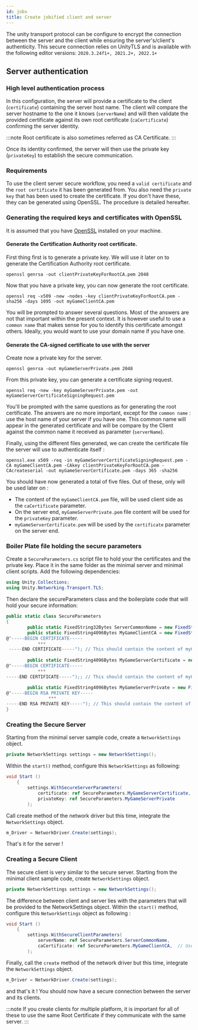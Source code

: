 ```yaml
---
id: jobs
title: Create jobified client and server
---
```

The unity transport protocol can be configure to encrypt the connection between the server and the client while ensuring the server's/client's authenticity.
This secure connection relies on UnityTLS and is available with the following editor versions:
`2020.3.24f1+, 2021.2+, 2022.1+`

## Server authentication

### High level authentication process
In this configuration, the server will provide a certificate to the client (`certificate`) containing the server host name.
The client will compare the server hostname to the one it knows (`serverName`) and will then validate the provided certificate against its own root certificate (`caCertificate`) confirming the server identity.

:::note
Root certificate is also sometimes referred as CA Certificate.
:::

Once its identity confirmed, the server will then use the private key (`privateKey`) to establish the secure communication.

### Requirements
To use the client server secure workflow, you need a `valid certificate` and the `root certificate` it has been generated from. You also need the `private key` that has been used to create the certificate.
If you don't have these, they can be generated using OpenSSL. The procedure is detailed hereafter. 



### Generating the required keys and certificates with OpenSSL

It is assumed that you have [OpenSSL](https://www.openssl.org/) installed on your machine.

#### Generate the Certification Authority root certificate. 
First thing first is to generate a private key. We will use it later on to generate the Certification Authority root certificate. 
```shell
openssl genrsa -out clientPrivateKeyForRootCA.pem 2048
```
Now that you have a private key, you can now generate the root certificate.

```shell
openssl req -x509 -new -nodes -key clientPrivateKeyForRootCA.pem -sha256 -days 1095 -out myGameClientCA.pem
```
You will be prompted to answer several questions. Most of the answers are not that important within the present context. 
It is however useful to use a `common name` that makes sense for you to identify this certificate amongst others.
Ideally, you would want to use your domain name if you have one.


#### Generate the CA-signed certificate to use with the server
Create now a private key for the server. 
```shell
openssl genrsa -out myGameServerPrivate.pem 2048
```
From this private key, you can generate a certificate signing request. 
```shell
openssl req -new -key myGameServerPrivate.pem -out myGameServerCertificateSigningRequest.pem
```
You'll be prompted with the same questions as for generating the root certificate.
The answers are no more important, except for the `common name` : use the host name of your server if you have one. This common name 
will appear in the generated certificate and will be compare by the Client against the common name it received as parameter (`serverName`).

Finally, using the different files generated, we can create the certificate file the server will use to authenticate itself : 
```shell
openssl.exe x509 -req -in myGameServerCertificateSigningRequest.pem -CA myGameClientCA.pem -CAkey clientPrivateKeyForRootCA.pem -CAcreateserial -out myGameServerCertificate.pem -days 365 -sha256
```
You should have now generated a total of five files. Out of these, only will be used later on : 
* The content of the `myGameClientCA.pem` file, will be used client side as the `caCertificate` parameter.
* On the server end, `myGameServerPrivate.pem` file content will be used for the `privateKey` parameter.
* `myGameServerCertificate.pem` will be used by the `certificate` parameter on the server end. 

### Boiler Plate file holding the secure parameters
Create a `SecureParameters.cs` script file to hold your the certificates and the private key. Place it in the same folder as the minimal server and minimal client scripts.
Add the following dependencies: 
```cs
using Unity.Collections;
using Unity.Networking.Transport.TLS;
```
Then declare the secureParameters class and the boilerplate code that will hold your secure information:
```cs
public static class SecureParameters
{
        public static FixedString32Bytes ServerCommonName = new FixedString32Bytes("server_certificate_host_name");  // Use the common name you used to define the server certificate. 
        public static FixedString4096Bytes MyGameClientCA = new FixedString4096Bytes(
@"-----BEGIN CERTIFICATE-----
            ***   
 -----END CERTIFICATE-----"); // This should contain the content of myGameClientCA.pem 
 
        public static FixedString4096Bytes MyGameServerCertificate = new FixedString4096Bytes(
@"-----BEGIN CERTIFICATE-----     
            ***   
-----END CERTIFICATE-----");; // This should contain the content of myGameServerCertificate.pem  

        public static FixedString4096Bytes MyGameServerPrivate = new FixedString4096Bytes(
@"-----BEGIN RSA PRIVATE KEY----- 
                ***  
-----END RSA PRIVATE KEY-----"); // This should contain the content of myGameServerPrivate.pem  
}
```  

### Creating the Secure Server


Starting from the minimal server sample code, create a `NetworkSettings` object.

```cs
private NetworkSettings settings = new NetworkSettings();
```

Within the `start()` method, configure this `NetworkSettings` as following: 
```cs
void Start ()
    {
        settings.WithSecureServerParameters(
            certificate: ref SecureParameters.MyGameServerCertificate,            // The content of the `myGameServerCertificate.pem`           
            privateKey: ref SecureParameters.MyGameServerPrivate                  // The content of `myGameServerPrivate.pem`
        );
```
Call create method of the network driver but this time, integrate the `NetworkSettings` object.
```cs 
m_Driver = NetworkDriver.Create(settings); 
```
That's it for the server !

### Creating a Secure Client

The secure client is very similar to the secure server. Starting from the minimal client sample code, create `NetworkSettings` object.
```cs
private NetworkSettings settings = new NetworkSettings();
```

The difference between client and server lies with the parameters that will be provided to the NetworkSettings object.
Within the `start()` method, configure this `NetworkSettings` object as following : 
```cs
void Start ()
    {
        settings.WithSecureClientParameters(
            serverName: ref SecureParameters.ServerCommonName,       
            caCertificate: ref SecureParameters.MyGameClientCA,  // Use the content of myGameClientCA.pem
        );
```
Finally, call the `create` method of the network driver but this time, integrate the `NetworkSettings` object.
```cs 
m_Driver = NetworkDriver.Create(settings); 
``` 
and that's it !
You should now have a secure connection between the server and its clients.

:::note 
If you create clients for multiple platform, it is important for all of these to use the same Root Certificate if they communicate with the same server.
:::